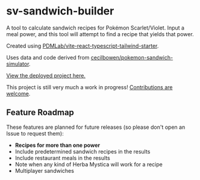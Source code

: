 # sv-sandwich-builder

A tool to calculate sandwich recipes for Pokémon Scarlet/Violet.
Input a meal power, and this tool will attempt to find a
recipe that yields that power.

Created using [PDMLab/vite-react-typescript-tailwind-starter](https://github.com/PDMLab/vite-react-typescript-tailwind-starter).

Uses data and code derived from [cecilbowen/pokemon-sandwich-simulator](https://github.com/cecilbowen/pokemon-sandwich-simulator).

[View the deployed project here.](https://birbzone.com/sandwich)

This project is still very much a work in progress! [Contributions are welcome](./CONTRIBUTING.md).

## Feature Roadmap

These features are planned for future releases
(so please don't open an Issue to request them):

* **Recipes for more than one power**
* Include predetermined sandwich recipes in the results
* Include restaurant meals in the results
* Note when any kind of Herba Mystica will work for a recipe
* Multiplayer sandwiches
